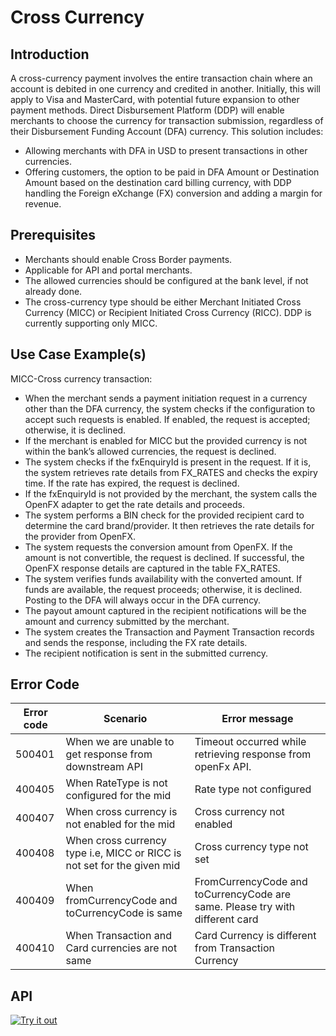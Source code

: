 # Cross Currency

## Introduction

A cross-currency payment involves the entire transaction chain where an account is debited in one currency and credited in another. Initially, this will apply to Visa and MasterCard, with potential future expansion to other payment methods. Direct Disbursement Platform (DDP) will enable merchants to choose the currency for transaction submission, regardless of their Disbursement Funding Account (DFA) currency. This solution includes:

- Allowing merchants with DFA in USD to present transactions in other currencies.
- Offering customers, the option to be paid in DFA Amount or Destination Amount based on the destination card billing currency, with DDP handling the Foreign eXchange (FX) conversion and adding a margin for revenue.

## Prerequisites

- Merchants should enable Cross Border payments.
- Applicable for API and portal merchants.
- The allowed currencies should be configured at the bank level, if not already done.
- The cross-currency type should be either Merchant Initiated Cross Currency (MICC) or Recipient Initiated Cross Currency (RICC). DDP is currently supporting only MICC.

## Use Case Example(s)

MICC-Cross currency transaction:

- When the merchant sends a payment initiation request in a currency other than the DFA currency, the system checks if the configuration to accept such requests is enabled. If enabled, the request is accepted; otherwise, it is declined.
- If the merchant is enabled for MICC but the provided currency is not within the bank’s allowed currencies, the request is declined.
- The system checks if the fxEnquiryId is present in the request. If it is, the system retrieves rate details from FX_RATES and checks the expiry time. If the rate has expired, the request is declined.
- If the fxEnquiryId is not provided by the merchant, the system calls the OpenFX adapter to get the rate details and proceeds.
- The system performs a BIN check for the provided recipient card to determine the card brand/provider. It then retrieves the rate details for the provider from OpenFX.
- The system requests the conversion amount from OpenFX. If the amount is not convertible, the request is declined. If successful, the OpenFX response details are captured in the table FX_RATES.
- The system verifies funds availability with the converted amount. If funds are available, the request proceeds; otherwise, it is declined. Posting to the DFA will always occur in the DFA currency.
- The payout amount captured in the recipient notifications will be the amount and currency submitted by the merchant.
- The system creates the Transaction and Payment Transaction records and sends the response, including the FX rate details.
- The recipient notification is sent in the submitted currency.

## Error Code

| Error code |  Scenario| Error message|
|------------|------------------------------------|--------------------|
| 500401 | When we are unable to get response from downstream API | Timeout occurred while retrieving response from openFx API.|
| 400405 | When RateType is not configured for the mid | Rate type not configured |
| 400407| When cross currency is not enabled for the mid   | Cross currency not enabled  |
| 400408| When cross currency type i.e, MICC or RICC is not set for the given mid   | Cross currency type not set |
| 400409| When fromCurrencyCode and toCurrencyCode is same  | FromCurrencyCode and toCurrencyCode are same. Please try with different card |
| 400410| When Transaction and Card currencies are not same   | Card Currency is different from Transaction Currency |

## API

[![Try it out](../../../../assets/images/button.png)](../api/?type=post&path=/ddp/v1/payments)
